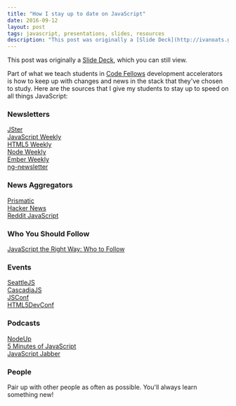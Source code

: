 ```yaml
---
title: "How I stay up to date on JavaScript"
date: 2016-09-12
layout: post
tags: javascript, presentations, slides, resources
description: "This post was originally a [Slide Deck](http://ivanoats.github.io/how_i_stay_up_to_date_on_js/), which you can still view."
---
```

This post was originally a [Slide Deck](http://ivanoats.github.io/how_i_stay_up_to_date_on_js/), which you can still view.

Part of what we teach students in [Code Fellows](https://www.codefellows.org) development accelerators is how to keep up with changes and news in the stack that they've chosen to study. Here are the sources that I give my students to stay up to speed on all things JavaScript:

### Newsletters
[JSter](http://jster.us7.list-manage1.com/subscribe?u=ed40c0084a0c5ba31b3365d65&id=ec6f32bf5e)
<br>
[JavaScript Weekly](http://javascriptweekly.com/)
<br>
[HTML5 Weekly](http://html5weekly.com/)
<br>
[Node Weekly](http://nodeweekly.com/)
<br>
[Ember Weekly](http://emberweekly.com/)
<br>
[ng-newsletter](http://www.ng-newsletter.com/)

### News Aggregators
[Prismatic](http://getprismatic.com/profile/ivanoats)
<br>
[Hacker News](https://news.ycombinator.com/)
<br>
[Reddit JavaScript](http://www.reddit.com/r/javascript)

### Who You Should Follow
[JavaScript the Right Way: Who to Follow](http://www.jstherightway.org/#whotofollow)

### Events
[SeattleJS](http://www.meetup.com/seattlejs/)
<br>
[CascadiaJS](http://2014.cascadiajs.com/)
<br>
[JSConf](http://jsconf.com/)
<br>
[HTML5DevConf](http://html5devconf.com/)

### Podcasts
[NodeUp](http://nodeup.com/)
<br>
[5 Minutes of JavaScript](http://five-js.envylabs.com/)
<br>
[JavaScript Jabber](http://javascriptjabber.com/)

### People
Pair up with other people as often as possible. You'll always learn something new!